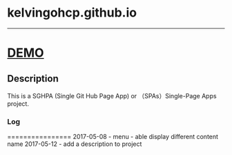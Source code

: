 # kelvingohcp.github.io
----------------
[DEMO](https://kelvingohcp.github.io)
================
## Description 

This is a SGHPA (Single Git Hub Page App) or （SPAs）Single-Page Apps project.

### Log
================
2017-05-08 - menu - able display different content name
2017-05-12 - add a description to project 

